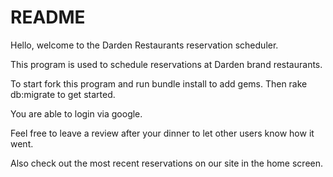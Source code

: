 # README

Hello, welcome to the Darden Restaurants reservation scheduler.

This program is used to schedule reservations at Darden brand restaurants. 

To start fork this program and run bundle install to add gems. Then rake db:migrate to get started.

You are able to login via google.

Feel free to leave a review after your dinner to let other users know how it went.

Also check out the most recent reservations on our site in the home screen.